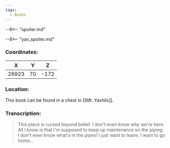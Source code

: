 ```yaml
---
tags:
  - Books
---
```


--8<-- "spoiler.md"

--8<-- "yav_spoiler.md"

### Coordinates:
| **X** | **Y**| **Z** |
|:-----:|:----:|:-----:|
|26923  |70   |-172  |

### Location:
This book can be found in a chest in [[Mt. Yavhlix]].

### Transcription:
> This place is cursed beyond belief. I don't even know why we're here. All I know is that I'm supposed to keep up maintenance on the piping. I don't even know what's in the pipes! I just want to leave, I want to go home...



